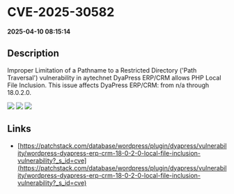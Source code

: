 # CVE-2025-30582

**2025-04-10 08:15:14**

## Description
Improper Limitation of a Pathname to a Restricted Directory ('Path Traversal') vulnerability in aytechnet DyaPress ERP/CRM allows PHP Local File Inclusion. This issue affects DyaPress ERP/CRM: from n/a through 18.0.2.0.

![](https://img.shields.io/static/v1?label=Score&message=8.1&color=red)
![](https://img.shields.io/static/v1?label=Severity&message=HIGH&color=red)
![](https://img.shields.io/static/v1?label=CWE&message=Traversal&color=green)

## Links
- [https://patchstack.com/database/wordpress/plugin/dyapress/vulnerability/wordpress-dyapress-erp-crm-18-0-2-0-local-file-inclusion-vulnerability?_s_id=cve](https://patchstack.com/database/wordpress/plugin/dyapress/vulnerability/wordpress-dyapress-erp-crm-18-0-2-0-local-file-inclusion-vulnerability?_s_id=cve)
